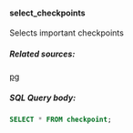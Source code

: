 #### select_checkpoints
Selects important checkpoints

##### Related sources:

[pg](/sources/pg)

##### SQL Query body:

```sql
SELECT * FROM checkpoint;
```

